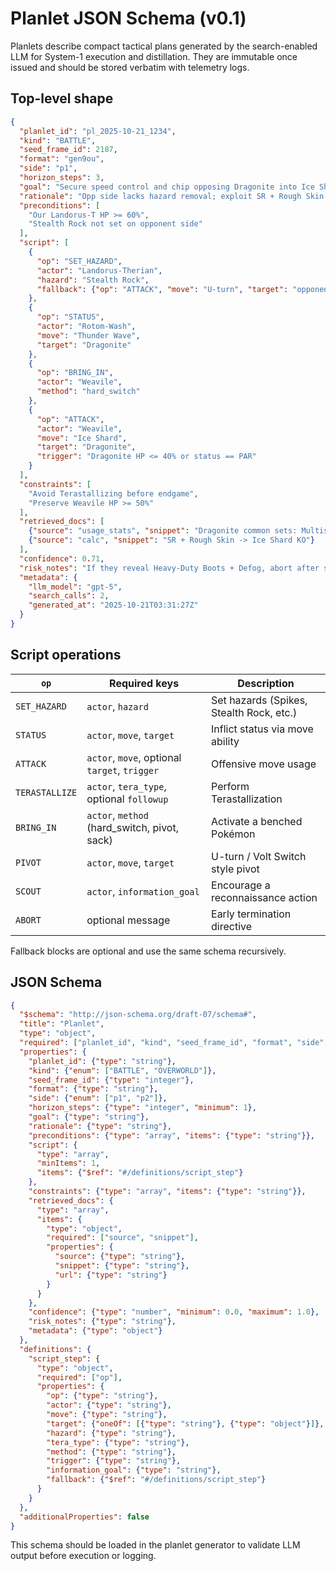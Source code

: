 # Planlet JSON Schema (v0.1)

Planlets describe compact tactical plans generated by the search-enabled LLM
for System-1 execution and distillation. They are immutable once issued and
should be stored verbatim with telemetry logs.

## Top-level shape

```json
{
  "planlet_id": "pl_2025-10-21_1234",
  "kind": "BATTLE",
  "seed_frame_id": 2187,
  "format": "gen9ou",
  "side": "p1",
  "horizon_steps": 3,
  "goal": "Secure speed control and chip opposing Dragonite into Ice Shard range.",
  "rationale": "Opp side lacks hazard removal; exploit SR + Rough Skin.",
  "preconditions": [
    "Our Landorus-T HP >= 60%",
    "Stealth Rock not set on opponent side"
  ],
  "script": [
    {
      "op": "SET_HAZARD",
      "actor": "Landorus-Therian",
      "hazard": "Stealth Rock",
      "fallback": {"op": "ATTACK", "move": "U-turn", "target": "opponent_active"}
    },
    {
      "op": "STATUS",
      "actor": "Rotom-Wash",
      "move": "Thunder Wave",
      "target": "Dragonite"
    },
    {
      "op": "BRING_IN",
      "actor": "Weavile",
      "method": "hard_switch"
    },
    {
      "op": "ATTACK",
      "actor": "Weavile",
      "move": "Ice Shard",
      "target": "Dragonite",
      "trigger": "Dragonite HP <= 40% or status == PAR"
    }
  ],
  "constraints": [
    "Avoid Terastallizing before endgame",
    "Preserve Weavile HP >= 50%"
  ],
  "retrieved_docs": [
    {"source": "usage_stats", "snippet": "Dragonite common sets: Multiscale + DD"},
    {"source": "calc", "snippet": "SR + Rough Skin -> Ice Shard KO"}
  ],
  "confidence": 0.71,
  "risk_notes": "If they reveal Heavy-Duty Boots + Defog, abort after step 1",
  "metadata": {
    "llm_model": "gpt-5",
    "search_calls": 2,
    "generated_at": "2025-10-21T03:31:27Z"
  }
}
```

## Script operations

| `op`          | Required keys                                   | Description                               |
|---------------|--------------------------------------------------|-------------------------------------------|
| `SET_HAZARD`  | `actor`, `hazard`                                | Set hazards (Spikes, Stealth Rock, etc.)  |
| `STATUS`      | `actor`, `move`, `target`                        | Inflict status via move ability           |
| `ATTACK`      | `actor`, `move`, optional `target`, `trigger`    | Offensive move usage                      |
| `TERASTALLIZE`| `actor`, `tera_type`, optional `followup`        | Perform Terastallization                  |
| `BRING_IN`    | `actor`, `method` (hard_switch, pivot, sack)     | Activate a benched Pokémon                |
| `PIVOT`       | `actor`, `move`, `target`                        | U-turn / Volt Switch style pivot          |
| `SCOUT`       | `actor`, `information_goal`                      | Encourage a reconnaissance action         |
| `ABORT`       | optional message                                 | Early termination directive               |

Fallback blocks are optional and use the same schema recursively.

## JSON Schema

```json
{
  "$schema": "http://json-schema.org/draft-07/schema#",
  "title": "Planlet",
  "type": "object",
  "required": ["planlet_id", "kind", "seed_frame_id", "format", "side", "goal", "script"],
  "properties": {
    "planlet_id": {"type": "string"},
    "kind": {"enum": ["BATTLE", "OVERWORLD"]},
    "seed_frame_id": {"type": "integer"},
    "format": {"type": "string"},
    "side": {"enum": ["p1", "p2"]},
    "horizon_steps": {"type": "integer", "minimum": 1},
    "goal": {"type": "string"},
    "rationale": {"type": "string"},
    "preconditions": {"type": "array", "items": {"type": "string"}},
    "script": {
      "type": "array",
      "minItems": 1,
      "items": {"$ref": "#/definitions/script_step"}
    },
    "constraints": {"type": "array", "items": {"type": "string"}},
    "retrieved_docs": {
      "type": "array",
      "items": {
        "type": "object",
        "required": ["source", "snippet"],
        "properties": {
          "source": {"type": "string"},
          "snippet": {"type": "string"},
          "url": {"type": "string"}
        }
      }
    },
    "confidence": {"type": "number", "minimum": 0.0, "maximum": 1.0},
    "risk_notes": {"type": "string"},
    "metadata": {"type": "object"}
  },
  "definitions": {
    "script_step": {
      "type": "object",
      "required": ["op"],
      "properties": {
        "op": {"type": "string"},
        "actor": {"type": "string"},
        "move": {"type": "string"},
        "target": {"oneOf": [{"type": "string"}, {"type": "object"}]},
        "hazard": {"type": "string"},
        "tera_type": {"type": "string"},
        "method": {"type": "string"},
        "trigger": {"type": "string"},
        "information_goal": {"type": "string"},
        "fallback": {"$ref": "#/definitions/script_step"}
      }
    }
  },
  "additionalProperties": false
}
```

This schema should be loaded in the planlet generator to validate LLM output
before execution or logging.
